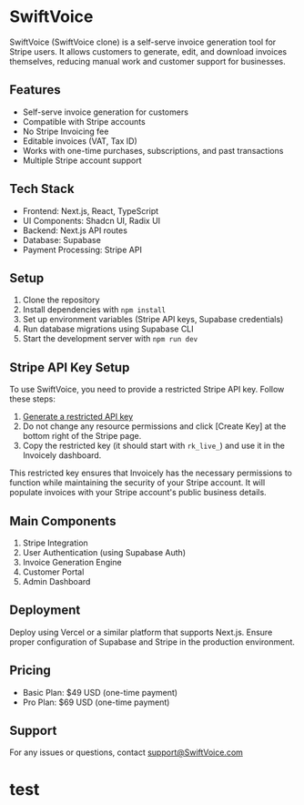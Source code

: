 # SwiftVoice

SwiftVoice (SwiftVoice clone) is a self-serve invoice generation tool for Stripe users. It allows customers to generate, edit, and download invoices themselves, reducing manual work and customer support for businesses.

## Features

- Self-serve invoice generation for customers
- Compatible with Stripe accounts
- No Stripe Invoicing fee
- Editable invoices (VAT, Tax ID)
- Works with one-time purchases, subscriptions, and past transactions
- Multiple Stripe account support

## Tech Stack

- Frontend: Next.js, React, TypeScript
- UI Components: Shadcn UI, Radix UI
- Backend: Next.js API routes
- Database: Supabase
- Payment Processing: Stripe API

## Setup

1. Clone the repository
2. Install dependencies with `npm install`
3. Set up environment variables (Stripe API keys, Supabase credentials)
4. Run database migrations using Supabase CLI
5. Start the development server with `npm run dev`

## Stripe API Key Setup

To use SwiftVoice, you need to provide a restricted Stripe API key. Follow these steps:

1. [Generate a restricted API key](https://dashboard.stripe.com/apikeys/create?name=Invoicely&permissions%5B%5D=rak_file_write&permissions%5B%5D=rak_customer_read&permissions%5B%5D=rak_payment_intent_read&permissions%5B%5D=rak_bucket_connect_read&permissions%5B%5D=rak_credit_note_read&permissions%5B%5D=rak_checkout_session_read&permissions%5B%5D=rak_charge_read)
2. Do not change any resource permissions and click [Create Key] at the bottom right of the Stripe page.
3. Copy the restricted key (it should start with `rk_live_`) and use it in the Invoicely dashboard.

This restricted key ensures that Invoicely has the necessary permissions to function while maintaining the security of your Stripe account. It will populate invoices with your Stripe account's public business details.

## Main Components

1. Stripe Integration
2. User Authentication (using Supabase Auth)
3. Invoice Generation Engine
4. Customer Portal
5. Admin Dashboard

## Deployment

Deploy using Vercel or a similar platform that supports Next.js. Ensure proper configuration of Supabase and Stripe in the production environment.

## Pricing

- Basic Plan: $49 USD (one-time payment)
- Pro Plan: $69 USD (one-time payment)

## Support

For any issues or questions, contact support@SwiftVoice.com

# test

